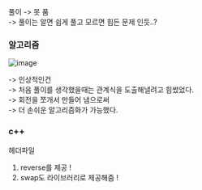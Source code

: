 풀이 -> 못 품   
-> 풀이는 알면 쉽게 풀고 모르면 힘든 문제 인듯..?   

### 알고리즘    
![image](https://user-images.githubusercontent.com/70446214/154810936-fc2cfbf4-6ee8-47cc-a330-206fd1b94d5e.png)
    
-> 인상적인건     
-> 처음 풀이를 생각했을때는 관계식을 도출해낼려고 힘썼었다.    
-> 회전을 쪼개서 만들어 냄으로써     
-> 더 손쉬운 알고리즘화가 가능했다.   
  
### c++   
<algorithm> 헤더파일    
1. reverse를 제공 !  
2. swap도 라이브러리로 제공해줌 !    
